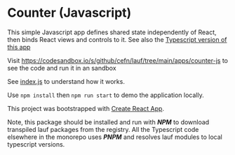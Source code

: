 # Counter (Javascript)

This simple Javascript app defines shared state independently of React, then binds React views and controls to it. See also the [Typescript version of this app](https://github.com/cefn/lauf/tree/main/apps/counter)

Visit https://codesandbox.io/s/github/cefn/lauf/tree/main/apps/counter-js to see the code and run it in an sandbox

See [index.js](https://github.com/cefn/lauf/tree/main/apps/counter-js/src/index.js) to understand how it works.

Use `npm install` then `npm run start` to demo the application locally.

This project was bootstrapped with [Create React App](https://github.com/facebook/create-react-app).

Note, this package should be installed and run with **_NPM_** to download
transpiled lauf packages from the registry. All the Typescript code elsewhere in
the monorepo uses **_PNPM_** and resolves lauf modules to local typescript versions.
